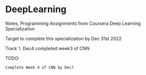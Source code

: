 # DeepLearning
Notes, Programming Assignments from Coursera Deep Learning Specialization 

Target to complete this specialization by Dec 31st 2022

Track
    1. Dec4 completed week3 of CNN

TODO: 

    Complete Week 4 of CNN by Dec7